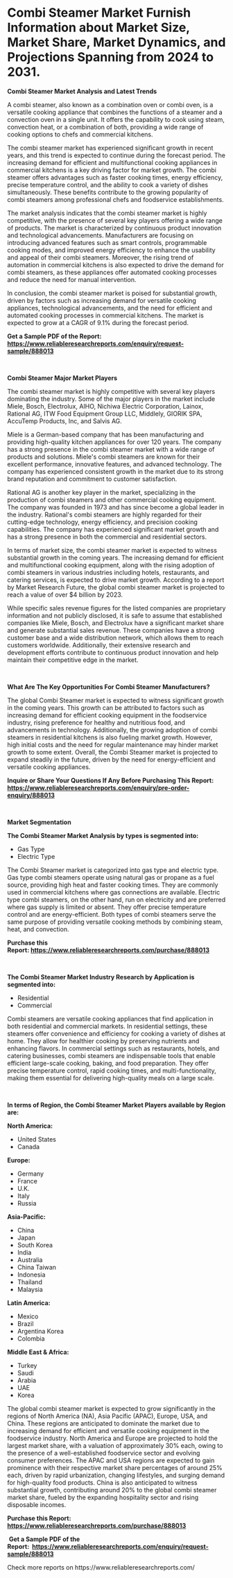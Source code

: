 <p><h1>Combi Steamer Market Furnish Information about Market Size, Market Share, Market Dynamics, and Projections Spanning from 2024 to 2031.</h1></p><p><strong>Combi Steamer Market Analysis and Latest Trends</strong></p>
<p><p>A combi steamer, also known as a combination oven or combi oven, is a versatile cooking appliance that combines the functions of a steamer and a convection oven in a single unit. It offers the capability to cook using steam, convection heat, or a combination of both, providing a wide range of cooking options to chefs and commercial kitchens.</p><p>The combi steamer market has experienced significant growth in recent years, and this trend is expected to continue during the forecast period. The increasing demand for efficient and multifunctional cooking appliances in commercial kitchens is a key driving factor for market growth. The combi steamer offers advantages such as faster cooking times, energy efficiency, precise temperature control, and the ability to cook a variety of dishes simultaneously. These benefits contribute to the growing popularity of combi steamers among professional chefs and foodservice establishments.</p><p>The market analysis indicates that the combi steamer market is highly competitive, with the presence of several key players offering a wide range of products. The market is characterized by continuous product innovation and technological advancements. Manufacturers are focusing on introducing advanced features such as smart controls, programmable cooking modes, and improved energy efficiency to enhance the usability and appeal of their combi steamers. Moreover, the rising trend of automation in commercial kitchens is also expected to drive the demand for combi steamers, as these appliances offer automated cooking processes and reduce the need for manual intervention.</p><p>In conclusion, the combi steamer market is poised for substantial growth, driven by factors such as increasing demand for versatile cooking appliances, technological advancements, and the need for efficient and automated cooking processes in commercial kitchens. The market is expected to grow at a CAGR of 9.1% during the forecast period.</p></p>
<p><strong>Get a Sample PDF of the Report:&nbsp; <a href="https://www.reliableresearchreports.com/enquiry/request-sample/888013">https://www.reliableresearchreports.com/enquiry/request-sample/888013</a></strong></p>
<p>&nbsp;</p>
<p><strong>Combi Steamer Major Market Players</strong></p>
<p><p>The combi steamer market is highly competitive with several key players dominating the industry. Some of the major players in the market include Miele, Bosch, Electrolux, AIHO, Nichiwa Electric Corporation, Lainox, Rational AG, ITW Food Equipment Group LLC, Middlely, GIORIK SPA, AccuTemp Products, Inc, and Salvis AG.</p><p>Miele is a German-based company that has been manufacturing and providing high-quality kitchen appliances for over 120 years. The company has a strong presence in the combi steamer market with a wide range of products and solutions. Miele's combi steamers are known for their excellent performance, innovative features, and advanced technology. The company has experienced consistent growth in the market due to its strong brand reputation and commitment to customer satisfaction.</p><p>Rational AG is another key player in the market, specializing in the production of combi steamers and other commercial cooking equipment. The company was founded in 1973 and has since become a global leader in the industry. Rational's combi steamers are highly regarded for their cutting-edge technology, energy efficiency, and precision cooking capabilities. The company has experienced significant market growth and has a strong presence in both the commercial and residential sectors.</p><p>In terms of market size, the combi steamer market is expected to witness substantial growth in the coming years. The increasing demand for efficient and multifunctional cooking equipment, along with the rising adoption of combi steamers in various industries including hotels, restaurants, and catering services, is expected to drive market growth. According to a report by Market Research Future, the global combi steamer market is projected to reach a value of over $4 billion by 2023.</p><p>While specific sales revenue figures for the listed companies are proprietary information and not publicly disclosed, it is safe to assume that established companies like Miele, Bosch, and Electrolux have a significant market share and generate substantial sales revenue. These companies have a strong customer base and a wide distribution network, which allows them to reach customers worldwide. Additionally, their extensive research and development efforts contribute to continuous product innovation and help maintain their competitive edge in the market.</p></p>
<p>&nbsp;</p>
<p><strong>What Are The Key Opportunities For Combi Steamer Manufacturers?</strong></p>
<p><p>The global Combi Steamer market is expected to witness significant growth in the coming years. This growth can be attributed to factors such as increasing demand for efficient cooking equipment in the foodservice industry, rising preference for healthy and nutritious food, and advancements in technology. Additionally, the growing adoption of combi steamers in residential kitchens is also fueling market growth. However, high initial costs and the need for regular maintenance may hinder market growth to some extent. Overall, the Combi Steamer market is projected to expand steadily in the future, driven by the need for energy-efficient and versatile cooking appliances.</p></p>
<p><strong>Inquire or Share Your Questions If Any Before Purchasing This Report: <a href="https://www.reliableresearchreports.com/enquiry/pre-order-enquiry/888013">https://www.reliableresearchreports.com/enquiry/pre-order-enquiry/888013</a></strong></p>
<p>&nbsp;</p>
<p><strong>Market Segmentation</strong></p>
<p><strong>The Combi Steamer Market Analysis by types is segmented into:</strong></p>
<p><ul><li>Gas Type</li><li>Electric Type</li></ul></p>
<p><p>The Combi Steamer market is categorized into gas type and electric type. Gas type combi steamers operate using natural gas or propane as a fuel source, providing high heat and faster cooking times. They are commonly used in commercial kitchens where gas connections are available. Electric type combi steamers, on the other hand, run on electricity and are preferred where gas supply is limited or absent. They offer precise temperature control and are energy-efficient. Both types of combi steamers serve the same purpose of providing versatile cooking methods by combining steam, heat, and convection.</p></p>
<p><strong>Purchase this Report:&nbsp;<a href="https://www.reliableresearchreports.com/purchase/888013">https://www.reliableresearchreports.com/purchase/888013</a></strong></p>
<p>&nbsp;</p>
<p><strong>The Combi Steamer Market Industry Research by Application is segmented into:</strong></p>
<p><ul><li>Residential</li><li>Commercial</li></ul></p>
<p><p>Combi steamers are versatile cooking appliances that find application in both residential and commercial markets. In residential settings, these steamers offer convenience and efficiency for cooking a variety of dishes at home. They allow for healthier cooking by preserving nutrients and enhancing flavors. In commercial settings such as restaurants, hotels, and catering businesses, combi steamers are indispensable tools that enable efficient large-scale cooking, baking, and food preparation. They offer precise temperature control, rapid cooking times, and multi-functionality, making them essential for delivering high-quality meals on a large scale.</p></p>
<p>&nbsp;</p>
<p><strong>In terms of Region, the Combi Steamer Market Players available by Region are:</strong></p>
<p>
    <p> <strong> North America: </strong>
        <ul>
            <li>United States</li>
            <li>Canada</li>
        </ul>
        </p> 
    <p> <strong> Europe: </strong>
        <ul>
            <li>Germany</li>
            <li>France</li>
            <li>U.K.</li>
            <li>Italy</li>
            <li>Russia</li>
        </ul>
        </p> 
    <p> <strong> Asia-Pacific: </strong>
        <ul>
            <li>China</li>
            <li>Japan</li>
            <li>South Korea</li>
            <li>India</li>
            <li>Australia</li>
            <li>China Taiwan</li>
            <li>Indonesia</li>
            <li>Thailand</li>
            <li>Malaysia</li>
        </ul>
        </p> 
    <p> <strong> Latin America: </strong>
        <ul>
            <li>Mexico</li>
            <li>Brazil</li>
            <li>Argentina Korea</li>
            <li>Colombia</li>
        </ul>
        </p> 
    <p> <strong> Middle East & Africa: </strong>
        <ul>
            <li>Turkey</li>
            <li>Saudi</li>
            <li>Arabia</li>
            <li>UAE</li>
            <li>Korea</li>
        </ul>
    </p>
    </p>
<p><p>The global combi steamer market is expected to grow significantly in the regions of North America (NA), Asia Pacific (APAC), Europe, USA, and China. These regions are anticipated to dominate the market due to increasing demand for efficient and versatile cooking equipment in the foodservice industry. North America and Europe are projected to hold the largest market share, with a valuation of approximately 30% each, owing to the presence of a well-established foodservice sector and evolving consumer preferences. The APAC and USA regions are expected to gain prominence with their respective market share percentages of around 25% each, driven by rapid urbanization, changing lifestyles, and surging demand for high-quality food products. China is also anticipated to witness substantial growth, contributing around 20% to the global combi steamer market share, fueled by the expanding hospitality sector and rising disposable incomes.</p></p>
<p><strong>Purchase this Report: <a href="https://www.reliableresearchreports.com/purchase/888013">https://www.reliableresearchreports.com/purchase/888013</a></strong></p>
<p>&nbsp;<strong>Get a Sample PDF of the Report:&nbsp;&nbsp;<a href="https://www.reliableresearchreports.com/enquiry/request-sample/888013">https://www.reliableresearchreports.com/enquiry/request-sample/888013</a></strong></p>
<p><strong></strong></p>
<p>Check more reports on https://www.reliableresearchreports.com/</p>